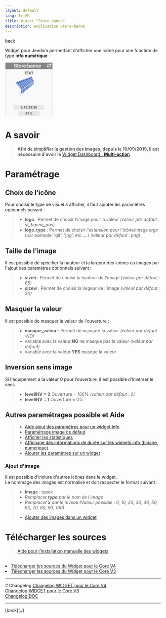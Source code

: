```yaml
---
layout: default
lang: fr_FR
title: Widget "Store-banne"
description: explication Store-banne
---
```

[back](./)

Widget pour Jeedom permettant d'afficher une icône pour une fonction de type <b>info numérique</b>
<p><img src="../img/exemple/d/store_banne.png" alt="Resultat" /></p>

# A savoir
<blockquote>
<b>Afin de simplifier la gestion des images, depuis le 10/09/2019, il est nécessaire d'avoir le </b><a href="WIDGET_d_Multi_action_Defaut">Widget Dashboard : <b>Multi-action</b></a>
</blockquote>


# Paramétrage
## Choix de l'icône
Pour choisir le type de visuel à afficher, il faut ajouter les paramètres optionnels suivant :
<blockquote>
    <ul>
        <li><b>logo</b> : Permet de choisir l'image pour la valeur <i>(valeur par défaut : st_banne_pos)</i></li>
        <li><b>logo_type</b> : Permet de choisir <i>l'extension</i> pour l'icône/image <i>logo</i> (par exemple: 'gif', 'jpg', etc.....)<i> (valeur par défaut : png)</i></li>
    </ul>
</blockquote>

## Taille de l'image
Il est possible de spécifier la hauteur et la largeur des icônes ou images par l'ajout des paramètres optionnels suivant :
<blockquote>
    <ul>
        <li><b>sizeh</b> : Permet de choisir la hauteur de l'image <i>(valeur par défaut : 65)</i></li>
        <li><b>sizew</b> : Permet de choisir la largeur de l'image <i>(valeur par défaut : 30)</i></li>
    </ul>
</blockquote>

## Masquer la valeur
Il est possible de masquer la valeur de l'ouverture :
<blockquote>
    <ul>
        <li><b>masque_valeur</b> : Permet de masquer la valeur <i>(valeur par défaut :NO)</i></li>
        <li>variable avec la valeur <b>NO</b> ne masque pas la valeur <i>(valeur par défaut)</i></li>
        <li>variable avec la valeur <b>YES</b> masque la valeur</li>
    </ul>
</blockquote>

## Inversion sens image
Si l'équipement a la valeur 0 pour l'ouverture, il est possible d'inverser le sens
<blockquote>
    <ul>
        <li><b>levelINV = 0</b> Ouverture = 100% <i>(valeur par défaut : 0)</i></li>
        <li><b>levelINV = 1</b> Ouverture = 0%  <i></i></li>
    </ul>
</blockquote>


## Autres paramétrages possible et Aide
<blockquote>
    <ul>
        <li><a href="{{site.baseurl}}/help/{{page.lang}}/config_info">Aide ajout des paramètres pour un widget Info</a></li>
        <li><a href="{{site.baseurl}}/help/{{page.lang}}/error">Paramétrage image de défaut</a></li>
        <li><a href="{{site.baseurl}}/help/{{page.lang}}/stats">Afficher les statistiques</a></li>
        <li><a href="{{site.baseurl}}/help/{{page.lang}}/stats_temps">Affichage des informations de durée sur les widgets info (binaire, numérique)</a></li>
        <li><a href="{{site.baseurl}}/help/{{page.lang}}/para">Ajouter les paramètres sur un widget</a></li>
    </ul>
</blockquote>


### Ajout d'image
Il est possible d'inclure d'autres icônes dans le widget.<br/>
Le nommage des images est normalisé et doit respecter le format suivant :
<blockquote>
    <ul>
        <li><b>Image</b> : typex</li>
        <li><i>Remplacer <b>type</b> par le nom de l'image</i></li>
        <li><i>Remplacer <b>x</b> par le niveau (Valeur possible : 0, 10, 20, 30, 40, 50, 60, 70, 80, 90, 100)</i></li>
    </ul>
    <ul>
        <li><a href="{{site.baseurl}}/help/{{page.lang}}/add_img">Ajouter des images dans un widget</a></li>
    </ul>
</blockquote>

# Télécharger les sources
><a href="{{site.baseurl}}/help/{{page.lang}}/install_manu">Aide pour l'installation manuelle des widgets</a>
<br/>

<li><a href="https://github.com/JEALG/JEEDOM-Store-banne/tree/masterv4">Télécharger les sources du Widget pour le Core V4</a></li>
<li><a href="https://github.com/JEALG/JEEDOM-Store-banne/tree/master">Télécharger les sources du Widget pour le Core V3</a></li>

<hr />
# Changelog
<a href="https://github.com/JEALG/JEEDOM-Store-banne/commits/masterv4">Changelog WIDGET pour le Core V4</a><br/>
<a href="https://github.com/JEALG/JEEDOM-Store-banne/commits/master">Changelog WIDGET pour le Core V3</a><br/>
<a href="https://github.com/JEALG/JEEDOM-Widget_JAG-doc/commits/master">Changelog DOC</a>

<hr />
[back](./)
